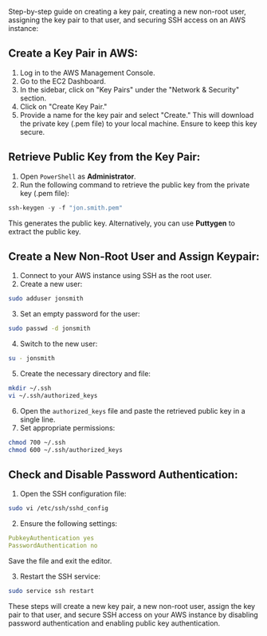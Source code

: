 Step-by-step guide on creating a key pair, creating a new non-root user, assigning the key pair to that user, and securing SSH access on an AWS instance:

## Create a Key Pair in AWS:

1. Log in to the AWS Management Console.
2. Go to the EC2 Dashboard.
3. In the sidebar, click on "Key Pairs" under the "Network & Security" section.
4. Click on "Create Key Pair."
5. Provide a name for the key pair and select "Create." This will download the private key (.pem file) to your local machine. Ensure to keep this key secure.

## Retrieve Public Key from the Key Pair:

1. Open `PowerShell` as **Administrator**.
2. Run the following command to retrieve the public key from the private key (.pem file):

```powershell
ssh-keygen -y -f "jon.smith.pem"
```

This generates the public key. Alternatively, you can use **Puttygen** to extract the public key.

## Create a New Non-Root User and Assign Keypair:

1. Connect to your AWS instance using SSH as the root user.
2. Create a new user:

```bash
sudo adduser jonsmith
```
3. Set an empty password for the user:

```bash
sudo passwd -d jonsmith
```
4. Switch to the new user:

```bash
su - jonsmith
```
5. Create the necessary directory and file:

```bash
mkdir ~/.ssh
vi ~/.ssh/authorized_keys
```
6. Open the `authorized_keys` file and paste the retrieved public key in a single line.
7. Set appropriate permissions:

```bash
chmod 700 ~/.ssh
chmod 600 ~/.ssh/authorized_keys
```
## Check and Disable Password Authentication:

1. Open the SSH configuration file:
```bash
sudo vi /etc/ssh/sshd_config
```
2. Ensure the following settings:
```yaml
PubkeyAuthentication yes
PasswordAuthentication no
```
Save the file and exit the editor.

3. Restart the SSH service:

```bash
sudo service ssh restart
```
These steps will create a new key pair, a new non-root user, assign the key pair to that user, and secure SSH access on your AWS instance by disabling password authentication and enabling public key authentication.
